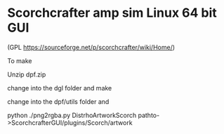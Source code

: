 # Scorchcrafter amp sim Linux 64 bit GUI 

(GPL https://sourceforge.net/p/scorchcrafter/wiki/Home/) 

To make

Unzip dpf.zip

change into the dgl folder and make

change into the dpf/utils folder and 

python ./png2rgba.py DistrhoArtworkScorch pathto->ScorchcrafterGUI/plugins/Scorch/artwork

